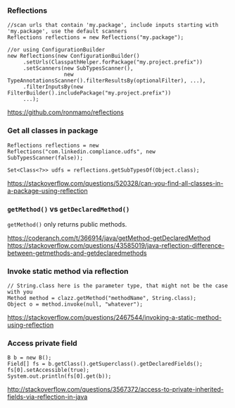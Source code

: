 ### Reflections

```
//scan urls that contain 'my.package', include inputs starting with 'my.package', use the default scanners
Reflections reflections = new Reflections("my.package");

//or using ConfigurationBuilder
new Reflections(new ConfigurationBuilder()
     .setUrls(ClasspathHelper.forPackage("my.project.prefix"))
     .setScanners(new SubTypesScanner(),
                  new TypeAnnotationsScanner().filterResultsBy(optionalFilter), ...),
     .filterInputsBy(new FilterBuilder().includePackage("my.project.prefix"))
     ...);
```

https://github.com/ronmamo/reflections


### Get all classes in package

```
Reflections reflections = new Reflections("com.linkedin.compliance.udfs", new SubTypesScanner(false));

Set<Class<?>> udfs = reflections.getSubTypesOf(Object.class);
```

https://stackoverflow.com/questions/520328/can-you-find-all-classes-in-a-package-using-reflection


### `getMethod()` vs `getDeclaredMethod()`

`getMethod()` only returns public methods.

https://coderanch.com/t/366914/java/getMethod-getDeclaredMethod
https://stackoverflow.com/questions/43585019/java-reflection-difference-between-getmethods-and-getdeclaredmethods


### Invoke static method via reflection

```
// String.class here is the parameter type, that might not be the case with you
Method method = clazz.getMethod("methodName", String.class);
Object o = method.invoke(null, "whatever");
```

https://stackoverflow.com/questions/2467544/invoking-a-static-method-using-reflection


### Access private field

```
B b = new B();
Field[] fs = b.getClass().getSuperclass().getDeclaredFields();
fs[0].setAccessible(true);
System.out.println(fs[0].get(b));
```

http://stackoverflow.com/questions/3567372/access-to-private-inherited-fields-via-reflection-in-java